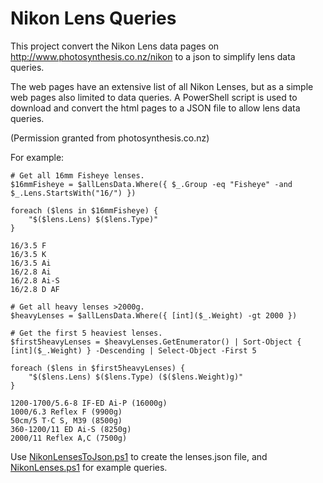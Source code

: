# Nikon Lens Queries
This project convert the Nikon Lens data pages on http://www.photosynthesis.co.nz/nikon to a json to simplify lens data queries.

The web pages have an extensive list of all Nikon Lenses, but as a simple web pages also limited to data queries. A PowerShell script is used to download and convert the html pages to a JSON file to allow lens data queries.

(Permission granted from photosynthesis.co.nz)

For example:
```
# Get all 16mm Fisheye lenses.
$16mmFisheye = $allLensData.Where({ $_.Group -eq "Fisheye" -and $_.Lens.StartsWith("16/") })

foreach ($lens in $16mmFisheye) {
    "$($lens.Lens) $($lens.Type)"
}
```

```
16/3.5 F
16/3.5 K
16/3.5 Ai
16/2.8 Ai
16/2.8 Ai-S
16/2.8 D AF
```

```
# Get all heavy lenses >2000g.
$heavyLenses = $allLensData.Where({ [int]($_.Weight) -gt 2000 })

# Get the first 5 heaviest lenses.
$first5heavyLenses = $heavyLenses.GetEnumerator() | Sort-Object { [int]($_.Weight) } -Descending | Select-Object -First 5

foreach ($lens in $first5heavyLenses) {
    "$($lens.Lens) $($lens.Type) ($($lens.Weight)g)"
}
```

```
1200-1700/5.6-8 IF-ED Ai-P (16000g)
1000/6.3 Reflex F (9900g)
50cm/5 T·C S, M39 (8500g)
360-1200/11 ED Ai-S (8250g)
2000/11 Reflex A,C (7500g)
```

Use [NikonLensesToJson.ps1](https://github.com/jurgen178/NikonLenses/blob/main/src/NikonLensesToJson.ps1) to create the lenses.json file, and [NikonLenses.ps1](https://github.com/jurgen178/NikonLenses/blob/main/src/NikonLenses.ps1) for example queries.
